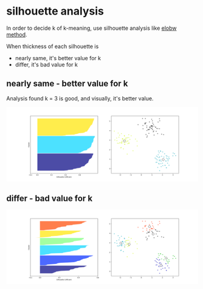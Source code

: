 # silhouette analysis

In order to decide k of k-meaning, use silhouette analysis like [elobw method](../02_elbow_method/README.md).

When thickness of each silhouette is

* nearly same, it's better value for k
* differ, it's bad value for k

## nearly same - better value for k

Analysis found k = 3 is good, and visually, it's better value.

![3_cluster](./silhouette_3_cluster.png)

## differ - bad value for k

![6_cluster](./silhouette_6_cluster.png)
